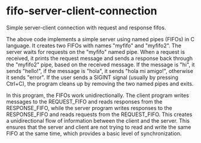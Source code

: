 # fifo-server-client-connection
Simple server-client connection with request and response fifos. 

The above code implements a simple server using named pipes (FIFOs) in C language. 
It creates two FIFOs with names "myfifo" and "myfifo2". The server waits for requests on the "myfifo" named pipe. When a request is received, it prints the request message and sends a response back through the "myfifo2" pipe, based on the received message. If the message is "hi", it sends "hello!", if the message is "hola", it sends "hola mi amigo!", otherwise it sends "error". If the user sends a SIGINT signal (usually by pressing Ctrl+C), the program cleans up by removing the two named pipes and exits.


In this program, the FIFOs work unidirectionally. The client program writes messages to the REQUEST_FIFO and reads responses from the RESPONSE_FIFO, while the server program writes responses to the RESPONSE_FIFO and reads requests from the REQUEST_FIFO. This creates a unidirectional flow of information between the client and the server.
This ensures that the server and client are not trying to read and write the same FIFO at the same time, which provides a basic level of synchronization.
